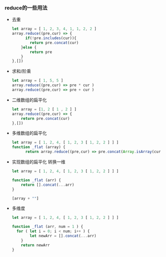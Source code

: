 ### reduce的一些用法

- 去重

  ```javascript
  let array = [ 1, 2, 3, 4, 1, 1, 2, 2 ]
  array.reduce((pre,cur) => {
    	if(!pre.includes(cur)){
          return pre.concat(cur)
      }else {
          return pre
      }
  },[])
  ```



- 求和/阶乘

  ```javascript
  let array = [ 1, 5, 5 ]
  array.reduce((pre,cur) => pre * cur )
  array.reduce((pre,cur) => pre + cur )
  ```



- 二维数组的扁平化

  ```javascript
  let array = [1, 2 [ 1 , 2 ] ]
  array.reduce((pre,cur) => {
      return pre.concat(cur)
  },[])
  ```



- 多维数组的扁平化

  ```javascript
  let array = [ 1, 2, 4, [ 1, 2, 3 [ 1, 2, 2 ] ] ]
  function _flat (array) {
     	return array.reduce((pre,cur) => pre.concat(Array.isArray(cur) ? _flat(cur) : cur)}
  ```



- 实现数组的扁平化 转换一维

  ```javascript
  let array = [ 1, 2, 4, [ 1, 2, 3 [ 1, 2, 2 ] ] ]
  
  function _flat (arr) {
      return [].concat(...arr)
  }
  
  [array + ""]
  
  ```



- 多维度

  ```javascript
  let array = [ 1, 2, 4, [ 1, 2, 3 [ 1, 2, 2 ] ] ]
  
  function _flat (arr, num = 1 ) {
  	for ( let i = 0; i < num; i++ ) {
          let newArr = [].concat(...arr)
      }
      return newArr
  }
  ```

  
